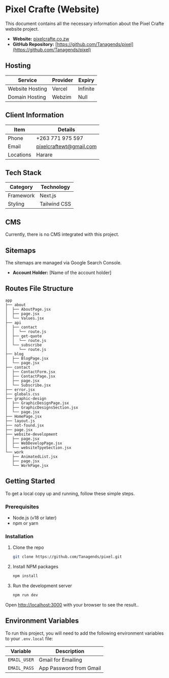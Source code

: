 # Pixel Crafte (Website)

This document contains all the necessary information about the Pixel Crafte website project.

- **Website:** [pixelcrafte.co.zw](https://pixelcrafte.co.zw)
- **GitHub Repository:** [https://github.com/Tanagends/pixel](https://github.com/Tanagends/pixel) <!-- Please update with actual link -->

## Hosting

| Service         | Provider | Expiry |
| --------------- | -------- | ------ |
| Website Hosting | Vercel   | Infinite    |
| Domain Hosting  | Webzim   | Null   |

## Client Information

| Item         | Details          |
| ------------ | ---------------- |
| Phone        | +263 771 975 597 |
| Email        | [pixelcraftewt@gmail.com](mailto:pixelcraftewt@gmail.com)|
| Locations    | Harare          |

## Tech Stack

| Category  | Technology                                                 |
| --------- | ---------------------------------------------------------- |
| Framework | Next.js                                                    |
| Styling   | Tailwind CSS                                               |

## CMS

Currently, there is no CMS integrated with this project.

## Sitemaps

The sitemaps are managed via Google Search Console.

- **Account Holder:** [Name of the account holder]

## Routes File Structure

```text
app
├── about
│  ├── AboutPage.jsx
│  ├── page.jsx
│  └── Values.jsx
├── api
│  ├── contact
│  │  └── route.js
│  ├── get-quote
│  │  └── route.js
│  └── subscribe
│     └── route.js
├── blog
│  ├── BlogPage.jsx
│  └── page.jsx
├── contact
│  ├── ContactForm.jsx
│  ├── ContactPage.jsx
│  ├── page.jsx
│  └── Subscribe.jsx
├── error.jsx
├── globals.css
├── graphic-design
│  ├── GraphicDesignPage.jsx
│  ├── GraphicDesignsSection.jsx
│  └── page.jsx
├── HomePage.jsx
├── layout.js
├── not-found.jsx
├── page.jsx
├── website-development
│  ├── page.jsx
│  ├── WebDevelopPage.jsx
│  └── websiteTpyeSection.jsx
└── work
   ├── AnimatedList.jsx
   ├── page.jsx
   └── WorkPage.jsx
```

## Getting Started

To get a local copy up and running, follow these simple steps.

### Prerequisites

- Node.js (v18 or later)
- npm or yarn

### Installation

1. Clone the repo

   ```sh
   git clone https://github.com/Tanagends/pixel.git
   ```

2. Install NPM packages

   ```sh
   npm install
   ```

3. Run the development server

   ```sh
   npm run dev
   ```

Open [http://localhost:3000](http://localhost:3000) with your browser to see the result..

## Environment Variables

To run this project, you will need to add the following environment variables to your `.env.local` file:

| Variable           | Description                                  |
| ------------------ | -------------------------------------------- |
| `EMAIL_USER` | Gmail for Emailing          |
| `EMAIL_PASS`    | App Password from Gmail |

